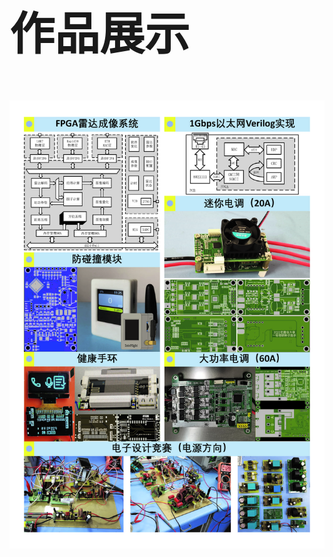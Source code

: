 <font size = 20>
  
## 作品展示
![](https://github.com/LJY-2023/-/blob/main/%E4%BD%9C%E5%93%81%E9%9B%86.jpg)

</font>
